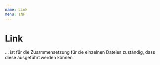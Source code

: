 ```yaml
---
name: Link
menu: INF
---
```

# Link

… ist für die Zusammensetzung für die einzelnen Dateien zuständig, dass diese ausgeführt werden können